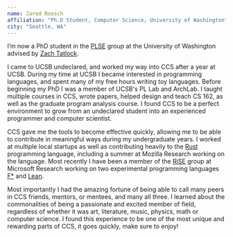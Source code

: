 ```yaml
---
name: Jared Roesch
affiliation: "Ph.D Student, Computer Science, University of Washington"
city: "Seattle, WA"
---
```




I’m now a PhD student in the [PLSE](http://uwplse.org/) group at the University of Washington advised
by [Zach Tatlock](https://homes.cs.washington.edu/~ztatlock/).

I came to UCSB undeclared, and worked my way into CCS after a year at UCSB. During my time at UCSB
I became interested in programming languages, and spent many of my free hours writing toy languages.
Before beginning my PhD I was a member of UCSB's PL Lab and ArchLab. I taught multiple courses in CCS,
wrote papers, helped design and teach CS 162, as well as the graduate program analysis course.
I found CCS to be a perfect environment to grow from an undeclared student into an experienced programmer
 and computer scientist.

CCS gave me the tools to become effective quickly, allowing me to be able to contribute in
meaningful ways during my undergraduate years. I worked at multiple local startups as well as contributing
heavily to the [Rust](https://www.rust-lang.org/en-US/) programming language, including a summer at
Mozilla Research working on the language.
Most recently I have been a member of the [RiSE](https://www.microsoft.com/en-us/research/group/research-in-software-engineering-rise/)
group at Microsoft Research working on two experimental programming languages [F*](https://fstar-lang.org) and
[Lean](http://leanprover.github.io).

Most importantly I had the amazing fortune of being able to call many peers in CCS friends,
mentors, or mentees, and many all three. I learned about the commonalities of being a passionate and
excited member of field, regardless of whether it was art, literature, music, physics, math or
computer science. I found this experience to be one of the most unique and rewarding parts of CCS,
it goes quickly, make sure to enjoy!
